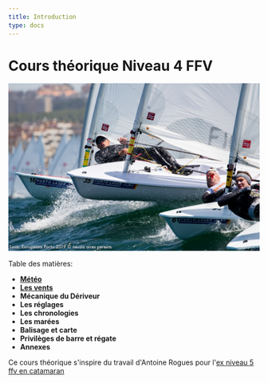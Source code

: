 ```yaml
---
title: Introduction
type: docs
---
```

# Cours théorique Niveau 4 FFV

![laser solo en compétition au portugal](/images/laser-solo.jpg)

Table des matières:
- [**Météo**]({{<relref"/docs/meteorology">}})    
- [**Les vents**]({{<relref"/docs/winds">}})
- **Mécanique du Dériveur**
- **Les réglages**
- **Les chronologies**
- **Les marées**
- **Balisage et carte**
- **Privilèges de barre et régate** 
- **Annexes**


Ce cours théorique s'inspire du travail d'Antoine Rogues pour l'[ex niveau 5 ffv en catamaran](http://glenans.arogues.org/niveau5.pdf)
